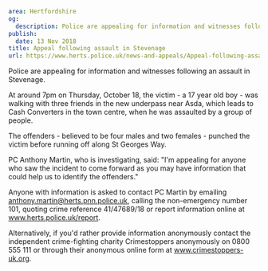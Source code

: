 ```yaml
area: Hertfordshire
og:
  description: Police are appealing for information and witnesses following an assault in Stevenage.
publish:
  date: 13 Nov 2018
title: Appeal following assault in Stevenage
url: https://www.herts.police.uk/news-and-appeals/Appeal-following-assault-in-Stevenage-2079
```

Police are appealing for information and witnesses following an assault in Stevenage.

At around 7pm on Thursday, October 18, the victim - a 17 year old boy - was walking with three friends in the new underpass near Asda, which leads to Cash Converters in the town centre, when he was assaulted by a group of people.

The offenders - believed to be four males and two females - punched the victim before running off along St Georges Way.

PC Anthony Martin, who is investigating, said: "I'm appealing for anyone who saw the incident to come forward as you may have information that could help us to identify the offenders."

Anyone with information is asked to contact PC Martin by emailing anthony.martin@herts.pnn.police.uk, calling the non-emergency number 101, quoting crime reference 41/47689/18 or report information online at www.herts.police.uk/report.

Alternatively, if you'd rather provide information anonymously contact the independent crime-fighting charity Crimestoppers anonymously on 0800 555 111 or through their anonymous online form at www.crimestoppers-uk.org.

